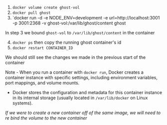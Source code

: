 1. `docker volume create ghost-vol`
2. `docker pull ghost`
3. `docker run -d -e NODE_ENV=development -e url=http://localhost:3001 -p 3001:2368 -v ghost-vol:/var/lib/ghost/content ghost

In step 3 we bound `ghost-vol` to `/var/lib/ghost/content` in the container

4. `docker ps` then copy the running ghost container's id 
5. `docker restart CONTAINER_ID` 

We should still see the changes we made in the previous start of the container

Note - When you run a container with `docker run`, Docker creates a container instance with specific settings, including environment variables, port mappings, and volume mounts.
- Docker stores the configuration and metadata for this container instance in its internal storage (usually located in `/var/lib/docker` on Linux systems).

_If we were to create a new container off of the same image, we will need to re bind the volume to the new container_